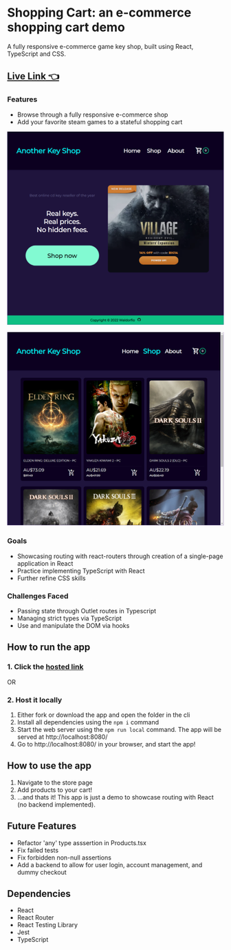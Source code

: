 # Shopping Cart: an e-commerce shopping cart demo
A fully responsive e-commerce game key shop, built using React, TypeScript and CSS.
## [Live Link 👈](https://shopping-cart-blush-three.vercel.app/)

### Features
- Browse through a fully responsive e-commerce shop
- Add your favorite steam games to a stateful shopping cart

![](screencap1.png)


![](screencap2.png)

### Goals
- Showcasing routing with react-routers through creation of a single-page application in React
- Practice implementing TypeScript with React
- Further refine CSS skills

### Challenges Faced
- Passing state through Outlet routes in Typescript
- Managing strict types via TypeScript
- Use and manipulate the DOM via hooks

## How to run the app
### 1. Click the [hosted link](https://shopping-cart-blush-three.vercel.app/)

OR

### 2. Host it locally
1.	Either fork or download the app and open the folder in the cli
2.	Install all dependencies using the `npm i` command
3.	Start the web server using the `npm run local` command. The app will be served at http://localhost:8080/
4.	Go to  http://localhost:8080/ in your browser, and start the app!

## How to use the app
1. Navigate to the store page
2. Add products to your cart!
3. ...and thats it! This app is just a demo to showcase routing with React (no backend implemented).

## Future Features
- Refactor 'any' type asssertion in Products.tsx
- Fix failed tests
- Fix forbidden non-null assertions
- Add a backend to allow for user login, account management, and dummy checkout

## Dependencies
- React
- React Router
- React Testing Library
- Jest
- TypeScript

